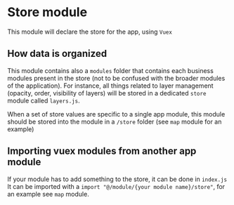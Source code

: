 # Store module

This module will declare the store for the app, using `Vuex`

## How data is organized

This module contains also a `modules` folder that contains each business modules present in the store (not to be confused with the broader modules of the application).
For instance, all things related to layer management (opacity, order, visibility of layers) will be stored in a dedicated `store` module called `layers.js`.

When a set of store values are specific to a single app module, this module should be stored into the module in a `/store` folder (see `map` module for an example)


## Importing vuex modules from another app module

If your module has to add something to the store, it can be done in `index.js`
It can be imported with a `import "@/module/{your module name}/store"`, for an example see `map` module.
